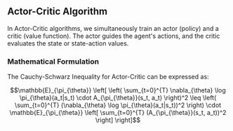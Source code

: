 ## Actor-Critic Algorithm

In Actor-Critic algorithms, we simultaneously train an actor (policy) and a critic (value function). The actor guides the agent's actions, and the critic evaluates the state or state-action values.

### Mathematical Formulation

The Cauchy-Schwarz Inequality for Actor-Critic can be expressed as:

```math
\mathbb{E}_{\pi_{\theta}} \left[ \left( \sum_{t=0}^{T} \nabla_{\theta} \log \pi_{\theta}(a_t|s_t) \cdot A_{\pi_{\theta}}(s_t, a_t) \right)^2 \leq \left( \sum_{t=0}^{T} (\nabla_{\theta} \log \pi_{\theta}(a_t|s_t))^2 \right) \cdot \mathbb{E}_{\pi_{\theta}} \left[ \sum_{t=0}^{T} (A_{\pi_{\theta}}(s_t, a_t))^2 \right] \right]
```
